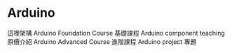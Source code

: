 # Arduino
這裡架構
  Arduino Foundation Course  基礎課程
  Arduino component teaching 原價介紹
  Arduino Advanced Course    進階課程
  Arduino project            專題
